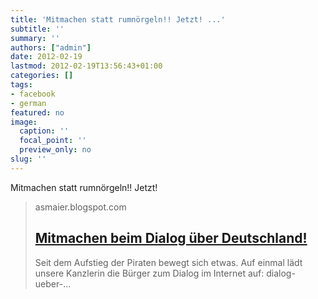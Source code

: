 ```yaml
---
title: 'Mitmachen statt rumnörgeln!! Jetzt! ...'
subtitle: ''
summary: ''
authors: ["admin"]
date: 2012-02-19
lastmod: 2012-02-19T13:56:43+01:00
categories: []
tags:
- facebook
- german
featured: no
image:
  caption: ''
  focal_point: ''
  preview_only: no
slug: ''
---
```

Mitmachen statt rumnörgeln!! Jetzt!
> asmaier.blogspot.com
> ## [Mitmachen beim Dialog über Deutschland!](http://asmaier.blogspot.com/2012/02/mitmachen-beim-dialog-uber-deutschland.html)
>
>   Seit dem Aufstieg der Piraten bewegt sich etwas. Auf einmal lädt unsere Kanzlerin die Bürger zum Dialog im Internet auf:    dialog-ueber-...


